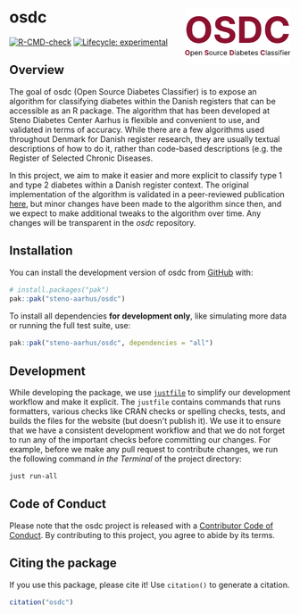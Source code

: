 # osdc <a href="https://steno-aarhus.github.io/osdc/"><img src="man/figures/logo.png" align="right" height="100"/></a>

<!-- badges: start -->

[![R-CMD-check](https://github.com/steno-aarhus/osdc/actions/workflows/build.yaml/badge.svg)](https://github.com/steno-aarhus/osdc/actions/workflows/build.yaml)
[![Lifecycle:
experimental](https://img.shields.io/badge/lifecycle-experimental-orange.svg)](https://lifecycle.r-lib.org/articles/stages.html#experimental)

<!-- badges: end -->

## Overview

The goal of osdc (Open Source Diabetes Classifier) is to expose an
algorithm for classifying diabetes within the Danish registers that can
be accessible as an R package. The algorithm that has been developed at
Steno Diabetes Center Aarhus is flexible and convenient to use, and
validated in terms of accuracy. While there are a few algorithms used
throughout Denmark for Danish register research, they are usually
textual descriptions of how to do it, rather than code-based
descriptions (e.g. the Register of Selected Chronic Diseases.

In this project, we aim to make it easier and more explicit to classify
type 1 and type 2 diabetes within a Danish register context. The
original implementation of the algorithm is validated in a peer-reviewed
publication [here](https://doi.org/10.2147/clep.s407019), but minor
changes have been made to the algorithm since then, and we expect to
make additional tweaks to the algorithm over time. Any changes will be
transparent in the *osdc* repository.

## Installation

You can install the development version of osdc from
[GitHub](https://github.com/) with:

``` r
# install.packages("pak")
pak::pak("steno-aarhus/osdc")
```

To install all dependencies **for development only**, like simulating
more data or running the full test suite, use:

``` r
pak::pak("steno-aarhus/osdc", dependencies = "all")
```

## Development

While developing the package, we use [`justfile`](https://just.systems/)
to simplify our development workflow and make it explicit. The
`justfile` contains commands that runs formatters, various checks like
CRAN checks or spelling checks, tests, and builds the files for the
website (but doesn't publish it). We use it to ensure that we have a
consistent development workflow and that we do not forget to run any of
the important checks before committing our changes. For example, before
we make any pull request to contribute changes, we run the following
command *in the Terminal* of the project directory:

``` bash
just run-all
```

## Code of Conduct

Please note that the osdc project is released with a [Contributor Code
of
Conduct](https://contributor-covenant.org/version/2/1/CODE_OF_CONDUCT.html).
By contributing to this project, you agree to abide by its terms.

## Citing the package

If you use this package, please cite it! Use `citation()` to generate a
citation.

``` r
citation("osdc")
```
